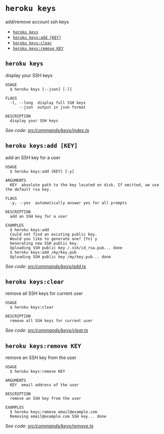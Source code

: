 `heroku keys`
=============

add/remove account ssh keys

* [`heroku keys`](#heroku-keys)
* [`heroku keys:add [KEY]`](#heroku-keysadd-key)
* [`heroku keys:clear`](#heroku-keysclear)
* [`heroku keys:remove KEY`](#heroku-keysremove-key)

## `heroku keys`

display your SSH keys

```
USAGE
  $ heroku keys [--json] [-l]

FLAGS
  -l, --long  display full SSH keys
      --json  output in json format

DESCRIPTION
  display your SSH keys
```

_See code: [src/commands/keys/index.ts](https://github.com/heroku/cli/blob/v10.8.0-beta.0/packages/cli/src/commands/keys/index.ts)_

## `heroku keys:add [KEY]`

add an SSH key for a user

```
USAGE
  $ heroku keys:add [KEY] [-y]

ARGUMENTS
  KEY  absolute path to the key located on disk. If omitted, we use the default rsa key.

FLAGS
  -y, --yes  automatically answer yes for all prompts

DESCRIPTION
  add an SSH key for a user

EXAMPLES
  $ heroku keys:add
  Could not find an existing public key.
  Would you like to generate one? [Yn] y
  Generating new SSH public key.
  Uploading SSH public key /.ssh/id_rsa.pub... done
  $ heroku keys:add /my/key.pub
  Uploading SSH public key /my/key.pub... done
```

_See code: [src/commands/keys/add.ts](https://github.com/heroku/cli/blob/v10.8.0-beta.0/packages/cli/src/commands/keys/add.ts)_

## `heroku keys:clear`

remove all SSH keys for current user

```
USAGE
  $ heroku keys:clear

DESCRIPTION
  remove all SSH keys for current user
```

_See code: [src/commands/keys/clear.ts](https://github.com/heroku/cli/blob/v10.8.0-beta.0/packages/cli/src/commands/keys/clear.ts)_

## `heroku keys:remove KEY`

remove an SSH key from the user

```
USAGE
  $ heroku keys:remove KEY

ARGUMENTS
  KEY  email address of the user

DESCRIPTION
  remove an SSH key from the user

EXAMPLES
  $ heroku keys:remove email@example.com
  Removing email@example.com SSH key... done
```

_See code: [src/commands/keys/remove.ts](https://github.com/heroku/cli/blob/v10.8.0-beta.0/packages/cli/src/commands/keys/remove.ts)_
